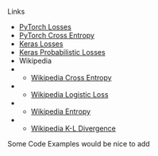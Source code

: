Links
- [PyTorch Losses](https://pytorch.org/docs/stable/nn.html#loss-functions)
- [PyTorch Cross Entropy](https://pytorch.org/docs/stable/generated/torch.nn.CrossEntropyLoss.html#torch.nn.CrossEntropyLoss)
- [Keras Losses](https://keras.io/api/losses/)
- [Keras Probabilistic Losses](https://keras.io/api/losses/probabilistic_losses/)
- Wikipedia
- - [Wikipedia Cross Entropy](https://en.wikipedia.org/wiki/Cross_entropy)
- - [Wikipedia Logistic Loss](https://en.wikipedia.org/wiki/Loss_functions_for_classification#Logistic_loss)
- - [Wikipedia Entropy](https://en.wikipedia.org/wiki/Entropy_(information_theory))
- - [Wikipedia K-L Divergence](https://en.wikipedia.org/wiki/Kullback%E2%80%93Leibler_divergence)

Some Code Examples would be nice to add


